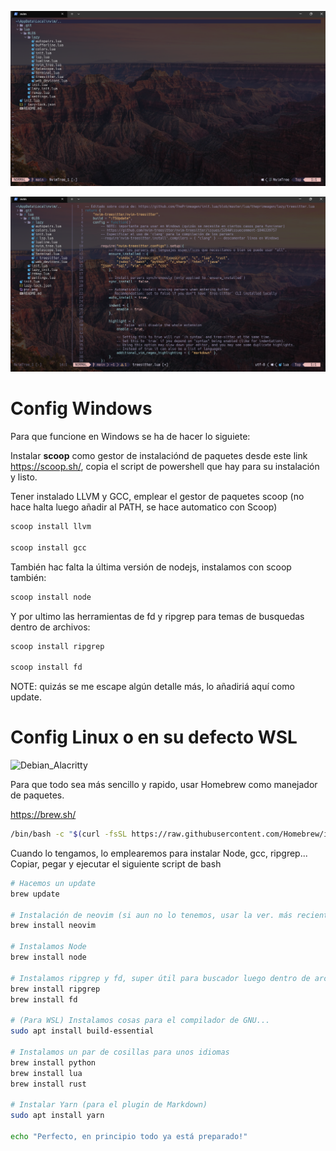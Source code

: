 
![Powershell](pic.png)

![Powershell2](pic2.png)

# Config Windows
Para que funcione en Windows se ha de hacer lo siguiete:

Instalar __scoop__ como gestor de instalaciónd de paquetes desde este link https://scoop.sh/, copia el script de powershell que hay para su instalación y listo.

Tener instalado LLVM y GCC, emplear el gestor de paquetes scoop (no hace halta luego añadir al PATH, se hace automatico con Scoop)
````bash
scoop install llvm

scoop install gcc
````

También hac falta la última versión de nodejs, instalamos con scoop también:

````bash
scoop install node
``````

Y por ultimo las herramientas de fd y ripgrep para temas de busquedas dentro de archivos:

````bash
scoop install ripgrep

scoop install fd
``````

NOTE: quizás se me escape algún detalle más, lo añadiriá aquí como update.

# Config Linux o en su defecto WSL

![Debian_Alacritty](pic3debian.png)

Para que todo sea más sencillo y rapido, usar Homebrew como manejador de paquetes.

https://brew.sh/

```bash
/bin/bash -c "$(curl -fsSL https://raw.githubusercontent.com/Homebrew/install/HEAD/install.sh)"
```

Cuando lo tengamos, lo emplearemos para instalar Node, gcc, ripgrep...
Copiar, pegar y ejecutar el siguiente script de bash

```bash
# Hacemos un update
brew update

# Instalación de neovim (si aun no lo tenemos, usar la ver. más reciente)
brew install neovim

# Instalamos Node
brew install node

# Instalamos ripgrep y fd, super útil para buscador luego dentro de archivos
brew install ripgrep
brew install fd

# (Para WSL) Instalamos cosas para el compilador de GNU...
sudo apt install build-essential

# Instalamos un par de cosillas para unos idiomas
brew install python
brew install lua
brew install rust

# Instalar Yarn (para el plugin de Markdown)
sudo apt install yarn

echo "Perfecto, en principio todo ya está preparado!"
```


